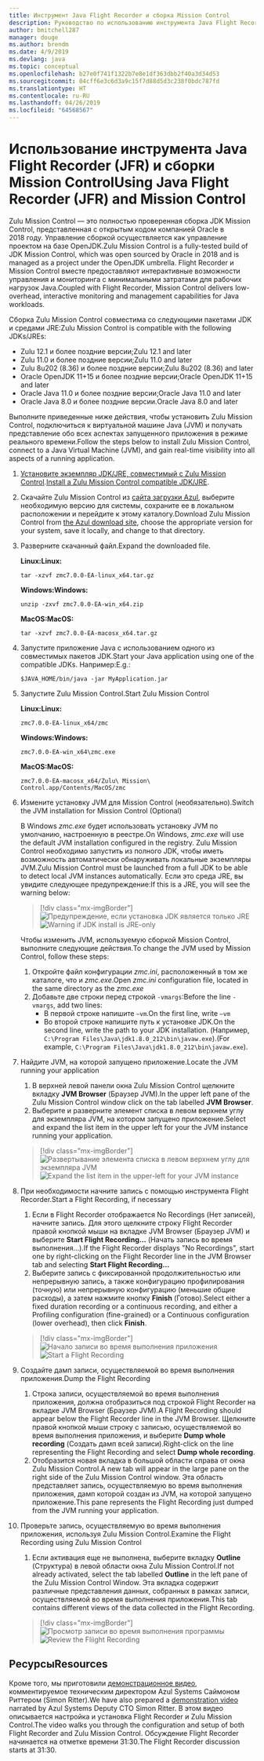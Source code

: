 ```yaml
---
title: Инструмент Java Flight Recorder и сборка Mission Control
description: Руководство по использованию инструмента Java Flight Recorder и сборки Mission Control для сбора и просмотра данных приложения.
author: bmitchell287
manager: douge
ms.author: brendm
ms.date: 4/9/2019
ms.devlang: java
ms.topic: conceptual
ms.openlocfilehash: b27e0f741f1322b7e8e1df363dbb2f40a3d34d53
ms.sourcegitcommit: 04cff6e3c6d3a9c15f7d88d5d3c238f0bdc787fd
ms.translationtype: HT
ms.contentlocale: ru-RU
ms.lasthandoff: 04/26/2019
ms.locfileid: "64568567"
---
```

# <a name="using-java-flight-recorder-jfr-and-mission-control"></a><span data-ttu-id="cc411-103">Использование инструмента Java Flight Recorder (JFR) и сборки Mission Control</span><span class="sxs-lookup"><span data-stu-id="cc411-103">Using Java Flight Recorder (JFR) and Mission Control</span></span>

<span data-ttu-id="cc411-104">Zulu Mission Control — это полностью проверенная сборка JDK Mission Control, представленная с открытым кодом компанией Oracle в 2018 году. Управление сборкой осуществляется как управление проектом на базе OpenJDK.</span><span class="sxs-lookup"><span data-stu-id="cc411-104">Zulu Mission Control is a fully-tested build of JDK Mission Control, which was open sourced by Oracle in 2018 and is managed as a project under the OpenJDK umbrella.</span></span> <span data-ttu-id="cc411-105">Flight Recorder и Mission Control вместе предоставляют интерактивные возможности управления и мониторинга с минимальными затратами для рабочих нагрузок Java.</span><span class="sxs-lookup"><span data-stu-id="cc411-105">Coupled with Flight Recorder, Mission Control delivers low-overhead, interactive monitoring and management capabilities for Java workloads.</span></span>

<span data-ttu-id="cc411-106">Сборка Zulu Mission Control совместима со следующими пакетами JDK и средами JRE:</span><span class="sxs-lookup"><span data-stu-id="cc411-106">Zulu Mission Control is compatible with the following JDKs/JREs:</span></span>

* <span data-ttu-id="cc411-107">Zulu 12.1 и более поздние версии;</span><span class="sxs-lookup"><span data-stu-id="cc411-107">Zulu 12.1 and later</span></span>
* <span data-ttu-id="cc411-108">Zulu 11.0 и более поздние версии;</span><span class="sxs-lookup"><span data-stu-id="cc411-108">Zulu 11.0 and later</span></span>
* <span data-ttu-id="cc411-109">Zulu 8u202 (8.36) и более поздние версии;</span><span class="sxs-lookup"><span data-stu-id="cc411-109">Zulu 8u202 (8.36) and later</span></span>
* <span data-ttu-id="cc411-110">Oracle OpenJDK 11+15 и более поздние версии;</span><span class="sxs-lookup"><span data-stu-id="cc411-110">Oracle OpenJDK 11+15 and later</span></span>
* <span data-ttu-id="cc411-111">Oracle Java 11.0 и более поздние версии;</span><span class="sxs-lookup"><span data-stu-id="cc411-111">Oracle Java 11.0 and later</span></span>
* <span data-ttu-id="cc411-112">Oracle Java 8.0 и более поздние версии.</span><span class="sxs-lookup"><span data-stu-id="cc411-112">Oracle Java 8.0 and later</span></span>

<span data-ttu-id="cc411-113">Выполните приведенные ниже действия, чтобы установить Zulu Mission Control, подключиться к виртуальной машине Java (JVM) и получать представление обо всех аспектах запущенного приложения в режиме реального времени.</span><span class="sxs-lookup"><span data-stu-id="cc411-113">Follow the steps below to install Zulu Mission Control, connect to a Java Virtual Machine (JVM), and gain real-time visibility into all aspects of a running application.</span></span>

1.  <span data-ttu-id="cc411-114">[Установите экземпляр JDK/JRE, совместимый с Zulu Mission Control](java-jdk-install.md).</span><span class="sxs-lookup"><span data-stu-id="cc411-114">[Install a Zulu Mission Control compatible JDK/JRE](java-jdk-install.md).</span></span>

2.  <span data-ttu-id="cc411-115">Скачайте Zulu Mission Control из [сайта загрузки Azul](https://www.azul.com/products/zulu-mission-control/), выберите необходимую версию для системы, сохраните ее в локальном расположении и перейдите к этому каталогу.</span><span class="sxs-lookup"><span data-stu-id="cc411-115">Download Zulu Mission Control from [the Azul download site](https://www.azul.com/products/zulu-mission-control/), choose the appropriate version for your system, save it locally, and change to that directory.</span></span>

3.  <span data-ttu-id="cc411-116">Разверните скачанный файл.</span><span class="sxs-lookup"><span data-stu-id="cc411-116">Expand the downloaded file.</span></span>

    <span data-ttu-id="cc411-117">**Linux:**</span><span class="sxs-lookup"><span data-stu-id="cc411-117">**Linux:**</span></span>

    ```cli
    tar -xzvf zmc7.0.0-EA-linux_x64.tar.gz
    ```

    <span data-ttu-id="cc411-118">**Windows:**</span><span class="sxs-lookup"><span data-stu-id="cc411-118">**Windows:**</span></span>

    ```cli
    unzip -zxvf zmc7.0.0-EA-win_x64.zip 
    ```

    <span data-ttu-id="cc411-119">**MacOS:**</span><span class="sxs-lookup"><span data-stu-id="cc411-119">**MacOS:**</span></span>

    ```cli
    tar -xzvf zmc7.0.0-EA-macosx_x64.tar.gz
    ```

4.  <span data-ttu-id="cc411-120">Запустите приложение Java с использованием одного из совместимых пакетов JDK.</span><span class="sxs-lookup"><span data-stu-id="cc411-120">Start your Java application using one of the compatible JDKs.</span></span> <span data-ttu-id="cc411-121">Например:</span><span class="sxs-lookup"><span data-stu-id="cc411-121">E.g.:</span></span>

    ```cli
    $JAVA_HOME/bin/java -jar MyApplication.jar
    ```

5.  <span data-ttu-id="cc411-122">Запустите Zulu Mission Control.</span><span class="sxs-lookup"><span data-stu-id="cc411-122">Start Zulu Mission Control</span></span>

    <span data-ttu-id="cc411-123">**Linux:**</span><span class="sxs-lookup"><span data-stu-id="cc411-123">**Linux:**</span></span>

    ```cli
    zmc7.0.0-EA-linux_x64/zmc
    ```

    <span data-ttu-id="cc411-124">**Windows:**</span><span class="sxs-lookup"><span data-stu-id="cc411-124">**Windows:**</span></span>

    ```cli
    zmc7.0.0-EA-win_x64\zmc.exe 
    ```

    <span data-ttu-id="cc411-125">**MacOS:**</span><span class="sxs-lookup"><span data-stu-id="cc411-125">**MacOS:**</span></span>

    ```cli
    zmc7.0.0-EA-macosx_x64/Zulu\ Mission\ Control.app/Contents/MacOS/zmc
    ```

6.  <span data-ttu-id="cc411-126">Измените установку JVM для Mission Control (необязательно).</span><span class="sxs-lookup"><span data-stu-id="cc411-126">Switch the JVM installation for Mission Control (Optional)</span></span>

    <span data-ttu-id="cc411-127">В Windows *zmc.exe* будет использовать установку JVM по умолчанию, настроенную в реестре.</span><span class="sxs-lookup"><span data-stu-id="cc411-127">On Windows, *zmc.exe* will use the default JVM installation configured in the registry.</span></span> <span data-ttu-id="cc411-128">Zulu Mission Control необходимо запустить из полного JDK, чтобы иметь возможность автоматически обнаруживать локальные экземпляры JVM.</span><span class="sxs-lookup"><span data-stu-id="cc411-128">Zulu Mission Control must be launched from a full JDK to be able to detect local JVM instances automatically.</span></span> <span data-ttu-id="cc411-129">Если это среда JRE, вы увидите следующее предупреждение:</span><span class="sxs-lookup"><span data-stu-id="cc411-129">If this is a JRE, you will see the warning below:</span></span>

    > [!div class="mx-imgBorder"]
    <span data-ttu-id="cc411-130">![Предупреждение, если установка JDK является только JRE](../media/jdk/azul-jfr-1.png)</span><span class="sxs-lookup"><span data-stu-id="cc411-130">![Warning if JDK install is JRE-only](../media/jdk/azul-jfr-1.png)</span></span>

    <span data-ttu-id="cc411-131">Чтобы изменить JVM, используемую сборкой Mission Control, выполните следующие действия.</span><span class="sxs-lookup"><span data-stu-id="cc411-131">To change the JVM used by Mission Control, follow these steps:</span></span> 
    1.  <span data-ttu-id="cc411-132">Откройте файл конфигурации *zmc.ini*, расположенный в том же каталоге, что и *zmc.exe*.</span><span class="sxs-lookup"><span data-stu-id="cc411-132">Open *zmc.ini* configuration file, located in the same directory as the *zmc.exe*</span></span>
    2.  <span data-ttu-id="cc411-133">Добавьте две строки перед строкой `-vmargs`:</span><span class="sxs-lookup"><span data-stu-id="cc411-133">Before the line `-vmargs`, add two lines:</span></span>
        * <span data-ttu-id="cc411-134">В первой строке напишите `–vm`.</span><span class="sxs-lookup"><span data-stu-id="cc411-134">On the first line, write `–vm`</span></span>
        * <span data-ttu-id="cc411-135">Во второй строке напишите путь к установке JDK.</span><span class="sxs-lookup"><span data-stu-id="cc411-135">On the second line, write the path to your JDK installation.</span></span> <span data-ttu-id="cc411-136">(Например, `C:\Program Files\Java\jdk1.8.0_212\bin\javaw.exe`).</span><span class="sxs-lookup"><span data-stu-id="cc411-136">(For example, `C:\Program Files\Java\jdk1.8.0_212\bin\javaw.exe`).</span></span>

7.  <span data-ttu-id="cc411-137">Найдите JVM, на которой запущено приложение.</span><span class="sxs-lookup"><span data-stu-id="cc411-137">Locate the JVM running your application</span></span>
    1.  <span data-ttu-id="cc411-138">В верхней левой панели окна Zulu Mission Control щелкните вкладку **JVM Browser** (Браузер JVM).</span><span class="sxs-lookup"><span data-stu-id="cc411-138">In the upper left pane of the Zulu Mission Control window click on the tab labelled **JVM Browser**.</span></span>
    2.  <span data-ttu-id="cc411-139">Выберите и разверните элемент списка в левом верхнем углу для экземпляра JVM, на котором запущено приложение.</span><span class="sxs-lookup"><span data-stu-id="cc411-139">Select and expand the list item in the upper left for your the JVM instance running your application.</span></span>

    > [!div class="mx-imgBorder"]
    <span data-ttu-id="cc411-140">![Развертывание элемента списка в левом верхнем углу для экземпляра JVM](../media/jdk/azul-jfr-2.png)</span><span class="sxs-lookup"><span data-stu-id="cc411-140">![Expand the list item in the upper-left for your JVM instance](../media/jdk/azul-jfr-2.png)</span></span>


8.  <span data-ttu-id="cc411-141">При необходимости начните запись с помощью инструмента Flight Recorder.</span><span class="sxs-lookup"><span data-stu-id="cc411-141">Start a Flight Recording, if necessary</span></span>
    1.  <span data-ttu-id="cc411-142">Если в Flight Recorder отображается No Recordings (Нет записей), начните запись. Для этого щелкните строку Flight Recorder правой кнопкой мыши на вкладке JVM Browser (Браузер JVM) и выберите **Start Flight Recording...** (Начать запись во время выполнения...).</span><span class="sxs-lookup"><span data-stu-id="cc411-142">If the Flight Recorder displays "No Recordings", start one by right-clicking on the Flight Recorder line in the JVM Browser tab and selecting **Start Flight Recording...**</span></span>
    2.  <span data-ttu-id="cc411-143">Выберите запись с фиксированной продолжительностью или непрерывную запись, а также конфигурацию профилирования (точную) или непрерывную конфигурацию (меньшие общие расходы), а затем нажмите кнопку **Finish** (Готово).</span><span class="sxs-lookup"><span data-stu-id="cc411-143">Select either a fixed duration recording or a continuous recording, and either a Profiling configuration (fine-grained) or a Continuous configuration (lower overhead), then click **Finish**.</span></span>

    > [!div class="mx-imgBorder"]
    <span data-ttu-id="cc411-144">![Начало записи во время выполнения приложения](../media/jdk/azul-jfr-3.png)</span><span class="sxs-lookup"><span data-stu-id="cc411-144">![Start a Flight Recording](../media/jdk/azul-jfr-3.png)</span></span>

9.  <span data-ttu-id="cc411-145">Создайте дамп записи, осуществляемой во время выполнения приложения.</span><span class="sxs-lookup"><span data-stu-id="cc411-145">Dump the Flight Recording</span></span>
    1.  <span data-ttu-id="cc411-146">Строка записи, осуществляемой во время выполнения приложения, должна отобразиться под строкой Flight Recorder на вкладке JVM Browser (Браузер JVM).</span><span class="sxs-lookup"><span data-stu-id="cc411-146">A Flight Recording should appear below the Flight Recorder line in the JVM Browser.</span></span> <span data-ttu-id="cc411-147">Щелкните правой кнопкой мыши строку с записью, осуществляемой во время выполнения приложения, и выберите **Dump whole recording** (Создать дамп всей записи).</span><span class="sxs-lookup"><span data-stu-id="cc411-147">Right-click on the line representing the Flight Recording and select **Dump whole recording**.</span></span>
    2.  <span data-ttu-id="cc411-148">Отобразится новая вкладка в большой области справа от окна Zulu Mission Control.</span><span class="sxs-lookup"><span data-stu-id="cc411-148">A new tab will appear in the large pane on the right side of the Zulu Mission Control window.</span></span> <span data-ttu-id="cc411-149">Эта область представляет запись, осуществляемую во время выполнения приложения, дамп которой создан из JVM, на которой запущено приложение.</span><span class="sxs-lookup"><span data-stu-id="cc411-149">This pane represents the Flight Recording just dumped from the JVM running your application.</span></span>

10. <span data-ttu-id="cc411-150">Проверьте запись, осуществляемую во время выполнения приложения, используя Zulu Mission Control.</span><span class="sxs-lookup"><span data-stu-id="cc411-150">Examine the Flight Recording using Zulu Mission Control</span></span>
    1.  <span data-ttu-id="cc411-151">Если активация еще не выполнена, выберите вкладку **Outline** (Структура) в левой области окна Zulu Mission Control.</span><span class="sxs-lookup"><span data-stu-id="cc411-151">If not already activated, select the tab labelled **Outline** in the left pane of the Zulu Mission Control Window.</span></span> <span data-ttu-id="cc411-152">Эта вкладка содержит различные представления данных, собранных в рамках записи, осуществляемой во время выполнения приложения.</span><span class="sxs-lookup"><span data-stu-id="cc411-152">This tab contains different views of the data collected in the Flight Recording.</span></span>
 
    > [!div class="mx-imgBorder"]
    <span data-ttu-id="cc411-153">![Просмотр записи во время выполнения программы](../media/jdk/azul-jfr-4.png)</span><span class="sxs-lookup"><span data-stu-id="cc411-153">![Review the Fliight Recording](../media/jdk/azul-jfr-4.png)</span></span>

## <a name="resources"></a><span data-ttu-id="cc411-154">Ресурсы</span><span class="sxs-lookup"><span data-stu-id="cc411-154">Resources</span></span>

<span data-ttu-id="cc411-155">Кроме того, мы приготовили [демонстрационное видео](https://www.azul.com/presentation/azul-webinar-open-source-flight-recorder-and-mission-control-managing-and-measuring-openjdk-8-performance/), комментируемое техническим директором Azul Systems Саймоном Риттером (Simon Ritter).</span><span class="sxs-lookup"><span data-stu-id="cc411-155">We have also prepared a [demonstration video](https://www.azul.com/presentation/azul-webinar-open-source-flight-recorder-and-mission-control-managing-and-measuring-openjdk-8-performance/) narrated by Azul Systems Deputy CTO Simon Ritter.</span></span> <span data-ttu-id="cc411-156">В этом видео описывается настройка и установка Flight Recorder и Zulu Mission Control.</span><span class="sxs-lookup"><span data-stu-id="cc411-156">The video walks you through the configuration and setup of both Flight Recorder and Zulu Mission Control.</span></span> <span data-ttu-id="cc411-157">Обсуждение Flight Recorder начинается на отметке времени 31:30.</span><span class="sxs-lookup"><span data-stu-id="cc411-157">The Flight Recorder discussion starts at 31:30.</span></span>

